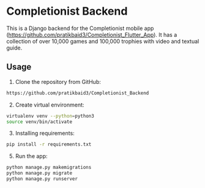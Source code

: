 # Completionist Backend
This is a Django backend for the Completionist mobile app (https://github.com/pratikbaid3/Completionist_Flutter_App). It has a collection of over 10,000 games and 100,000 trophies with video and textual guide.

## Usage

1. Clone the repository from GitHub:

```bash
https://github.com/pratikbaid3/Completionist_Backend
```

2. Create virtual environment:

```bash
virtualenv venv --python=python3
source venv/bin/activate
```


3. Installing requirements:

```bash
pip install -r requirements.txt
```

5. Run the app:

```bash
python manage.py makemigrations
python manage.py migrate
python manage.py runserver
```
